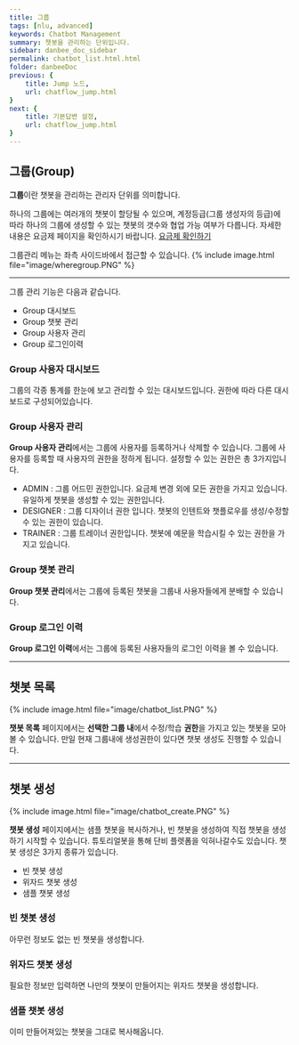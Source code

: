 ```yaml
---
title: 그룹 
tags: [nlu, advanced]
keywords: Chatbot Management
summary: 챗봇을 관리하는 단위입니다.
sidebar: danbee_doc_sidebar
permalink: chatbot_list.html.html
folder: danbeeDoc
previous: {
    title: Jump 노드,
    url: chatflow_jump.html
}
next: {
    title: 기본답변 설정,
    url: chatflow_jump.html
}
---
```



## 그룹(Group)

**그룹**이란 챗봇을 관리하는 관리자 단위를 의미합니다. 

하나의 그룹에는 여러개의 챗봇이 할당될 수 있으며, 계정등급(그룹 생성자의 등급)에 따라 하나의 그룹에 생성할 수 있는 챗봇의 갯수와 협업 가능 여부가 다릅니다. 자세한 내용은 요금제 페이지을 확인하시기 바랍니다. [요금제 확인하기](pricing.html) 

그룹관리 메뉴는 좌측 사이드바에서 접근할 수 있습니다.
{% include image.html file="image/wheregroup.PNG" %}

------------------------

그룹 관리 기능은 다음과 같습니다.
 
 - Group 대시보드
 - Group 챗봇 관리
 - Group 사용자 관리
 - Group 로그인이력

### Group 사용자 대시보드

그룹의 각종 통계를 한눈에 보고 관리할 수 있는 대시보드입니다. 권한에 따라 다른 대시보드로 구성되어있습니다.

### Group 사용자 관리

**Group 사용자 관리**에서는 그룹에 사용자를 등록하거나 삭제할 수 있습니다.
그룹에 사용자를 등록할 때 사용자의 권한을 정하게 됩니다. 설정할 수 있는 권한은 총 3가지입니다.

 - ADMIN : 그룹 어드민 권한입니다. 요금제 변경 외에 모든 권한을 가지고 있습니다. 유일하게 챗봇을 생성할 수 있는 권한입니다.
 - DESIGNER : 그룹 디자이너 권한 입니다. 챗봇의 인텐트와 챗플로우를 생성/수정할 수 있는 권한이 있습니다.
 - TRAINER : 그룹 트레이너 권한입니다. 챗봇에 예문을 학습시킬 수 있는 권한을 가지고 있습니다.

### Group 챗봇 관리

**Group 챗봇 관리**에서는 그룹에 등록된 챗봇을 그룹내 사용자들에게 분배할 수 있습니다.

### Group 로그인 이력

**Group 로그인 이력**에서는 그룹에 등록된 사용자들의 로그인 이력을 볼 수 있습니다.


--------------

## 챗봇 목록

{% include image.html file="image/chatbot_list.PNG" %}

**챗봇 목록** 페이지에서는 **선택한 그룹 내**에서 수정/학습 **권한**을 가지고 있는 챗봇을 모아 볼 수 있습니다. 만일 현재 그룹내에 생성권한이 있다면 챗봇 생성도 진행할 수 있습니다.

--------------


## 챗봇 생성

{% include image.html file="image/chatbot_create.PNG" %}

**챗봇 생성** 페이지에서는 샘플 챗봇을 복사하거나, 빈 챗봇을 생성하여 직접 챗봇을 생성하기 시작할 수 있습니다. 튜토리얼봇을 통해 단비 플렛폼을 익혀나갈수도 있습니다. 챗봇 생성은 3가지 종류가 있습니다.

 - 빈 챗봇 생성
 - 위자드 챗봇 생성
 - 샘플 챗봇 생성

### 빈 챗봇 생성

아무런 정보도 없는 빈 챗봇을 생성합니다.

### 위자드 챗봇 생성

필요한 정보만 입력하면 나만의 챗봇이 만들어지는 위자드 챗봇을 생성합니다.

### 샘플 챗봇 생성

이미 만들어져있는 챗봇을 그대로 복사해옵니다.
